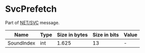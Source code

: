# SvcPrefetch

Part of [NET/SVC](/classes/netsvc.md) message.

| Name | Type | Size in bytes | Size in bits | Value |
| --- | --- | --- | --- | --- |
| SoundIndex | int | 1.625 | 13 | - |
